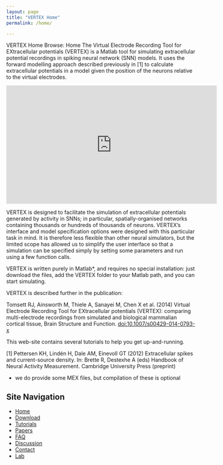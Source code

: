```yaml
---
layout: page
title: "VERTEX Home"
permalink: /home/

---
```


VERTEX Home
Browse: Home
The Virtual Electrode Recording Tool for EXtracellular potentials (VERTEX) is a Matlab tool for simulating extracellular potential recordings in spiking neural network (SNN) models. It uses the forward modelling approach described previously in [1] to calculate extracellular potentials in a model given the position of the neurons relative to the virtual electrodes.

<iframe width="560" height="315" src="https://www.youtube.com/embed/M3U8vNVj9zc" frameborder="0" allow="accelerometer; autoplay; clipboard-write; encrypted-media; gyroscope; picture-in-picture" allowfullscreen></iframe>

VERTEX is designed to facilitate the simulation of extracellular potentials generated by activity in SNNs; in particular, spatially-organised networks containing thousands or hundreds of thousands of neurons. VERTEX’s interface and model specification options were designed with this particular task in mind. It is therefore less flexible than other neural simulators, but the limited scope has allowed us to simplify the user interface so that a simulation can be specified simply by setting some parameters and run using a few function calls.

VERTEX is written purely in Matlab*, and requires no special installation: just download the files, add the VERTEX folder to your Matlab path, and you can start simulating.

VERTEX is described further in the publication:

Tomsett RJ, Ainsworth M, Thiele A, Sanayei M, Chen X et al. (2014) Virtual Electrode Recording Tool for EXtracellular potentials (VERTEX): comparing multi-electrode recordings from simulated and biological mammalian cortical tissue, Brain Structure and Function. [doi:10.1007/s00429-014-0793-x](https://link.springer.com/article/10.1007/s00429-014-0793-x)

This web-site contains several tutorials to help you get up-and-running.



[1] Pettersen KH, Lindén H, Dale AM, Einevoll GT (2012) Extracellular spikes and current-source density. In: Brette R, Destexhe A (eds) Handbook of Neural Activity Measurement. Cambridge University Press (preprint)



* we do provide some MEX files, but compilation of these is optional

## Site Navigation
* [Home](https://k-optic.github.io/Vertex_Project/home/)
* [Download](http://vertexsimulator.org/downloads/)
* [Tutorials](https://k-optic.github.io/Vertex_Project/tutorials/)
* [Papers](https://k-optic.github.io/Vertex_Project/papers/)
* [FAQ](https://k-optic.github.io/Vertex_Project/faq/)
* [Discussion](https://groups.google.com/g/vertexsupport)
* [Contact](http://vertexsimulator.org/contact/)
* [Lab](https://www.dynamic-connectome.org/)
